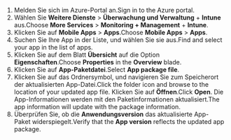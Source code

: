
1. <span data-ttu-id="412f0-101">Melden Sie sich im Azure-Portal an.</span><span class="sxs-lookup"><span data-stu-id="412f0-101">Sign in to the Azure portal.</span></span>  
2. <span data-ttu-id="412f0-102">Wählen Sie **Weitere Dienste** > **Überwachung und Verwaltung** + **Intune** aus.</span><span class="sxs-lookup"><span data-stu-id="412f0-102">Choose **More Services** > **Monitoring + Management** + **Intune**.</span></span>  
3. <span data-ttu-id="412f0-103">Klicken Sie auf **Mobile Apps** > **Apps**.</span><span class="sxs-lookup"><span data-stu-id="412f0-103">Choose **Mobile Apps** > **Apps**.</span></span>
4. <span data-ttu-id="412f0-104">Suchen Sie Ihre App in der Liste, und wählen Sie sie aus.</span><span class="sxs-lookup"><span data-stu-id="412f0-104">Find and select your app in the list of apps.</span></span>
5. <span data-ttu-id="412f0-105">Klicken Sie auf dem Blatt **Übersicht** auf die Option **Eigenschaften**.</span><span class="sxs-lookup"><span data-stu-id="412f0-105">Choose **Properties** in the **Overview** blade.</span></span>
5. <span data-ttu-id="412f0-106">Klicken Sie auf **App-Paketdatei**.</span><span class="sxs-lookup"><span data-stu-id="412f0-106">Select **App package file**.</span></span>
6. <span data-ttu-id="412f0-107">Klicken Sie auf das Ordnersymbol, und navigieren Sie zum Speicherort der aktualisierten App-Datei.</span><span class="sxs-lookup"><span data-stu-id="412f0-107">Click the folder icon and browse to the location of your updated app file.</span></span> <span data-ttu-id="412f0-108">Klicken Sie auf **Öffnen**.</span><span class="sxs-lookup"><span data-stu-id="412f0-108">Click **Open**.</span></span> <span data-ttu-id="412f0-109">Die App-Informationen werden mit den Paketinformationen aktualisiert.</span><span class="sxs-lookup"><span data-stu-id="412f0-109">The app information will update with the package information.</span></span> 
8. <span data-ttu-id="412f0-110">Überprüfen Sie, ob die **Anwendungsversion** das aktualisierte App-Paket widerspiegelt.</span><span class="sxs-lookup"><span data-stu-id="412f0-110">Verify that the **App version** reflects the updated app package.</span></span>